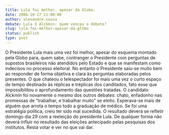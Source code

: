 ```yaml
---
title: Lula foi melhor, apesar da Globo.
date: 2006-10-27 21:00:00
author: alexandre.sousa
debate: Lula X Alckmin: quem venceu o debate?
slug: lula-foi-melhor-apesar-da-globo
status: publish 
type: post
---
```


O Presidente Lula mais uma vez foi melhor, apesar do esquema montado pela Globo para, quem sabe, contranger o Presidente com perguntas de supostos brasileiros não atendidos pelo Estado e que se manifestam como indecisos no processo eleitoral.
No entanto o Presidente saiu-se muito bem ao responder de forma objetiva e clara às perguntas elaboradas pelos presentes. O que chateou o telespectador foi mais uma vez o curto espaço de tempo destinado às réplicas e tréplicas dos canditados, fato esse que impossibilitou o aprofundamento das questões tratadas.
O candidato Alckmin foi novamente o mesmo dos outros debates: chato, enfadonho nas promessas de "trabalhar, e trabalhar muito" se eleito. Esperava-se mais de alguém que arrota o tempo todo a graduação de médico. Se foi uma estratégia política, creio ter sido mal sucedida. O resultado deverá se refletir domingo dia 29 com a reeleição do presidente Lula. 
De qualquer forma não deverá influir no resultado das eleições antecipado pelas pesquisas dos institutos. Resta votar e ver no que vai dar.
